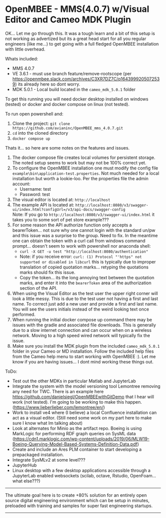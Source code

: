 # OpenMBEE - MMS(4.0.7) w/Visual Editor and Cameo MDK Plugin

OK... Let me go through this. It was a tough learn and a bit of this setup is not working as advertized but its a great head start for all you regular engineers (like me...) to get going with a full fledged OpenMBEE installation with little overhead. 

Whats included:
- MMS 4.0.7
- VE 3.6.1 - must use branch feature/remove-rootscope (per https://openmbee.slack.com/archives/C3XR7DZ7C/p1643999205072539) its already here so dont worry.
- MDK 5.0.1 - Local build located in the `cameo_mdk_5.0.1` folder

To get this running you will need docker desktop installed on windows (tested) or docker and docker compose on linux (not tested).

To run open powershell and:
1. Clone the project: `git clone https://github.com/avianinc/OpenMBEE_mms_4.0.7.git`
2. `cd` into the cloned directory
3. `docker compose up`

Thats it... so here are some notes on the features and issues.

1. The docker compose file creates local volumes for persistent storage. The noted setup seems to work but may not be 100% correct yet.
2. To configure the OpenMBEE installation one must modify the config file `example\bin\application-test.properties`. Not much needed for a local installation but worth a lookie-loo. Per the properties file the admin account:
    - Username: test
    - Password: test
3. The visual editor is located at: `http://localhost`
4. The example API is located at: `http://localhost:8080/v3/swagger-ui/index.html?configUrl=/v3/api-docs/swagger-config`<br>
Note: If you go to `http://localhost:8080/v3/swagger-ui/index.html` it takes you to some sort of pet store example???
5. For some reason the API authorize function only accepts a bearerToken... not sure why one cannot login with the standard un/pw and this issue was a surprise to the group. Need to fix. In the meantime one can obtain the token with a curl call from windows command prompt... doesn't seem to work with powershell nor anaconda shell:
    - `curl -X GET -u test "http://localhost:8080/authentication"`
    - Note: if you receive error: `curl: (1) Protocol "'https" not supported or disabled in libcurl` this is typically due to improper translation of copied quotation marks... retyping the quotations marks should fix this issue. 
    - Copy the token... its the long annoying text between the quotation marks, and enter it into the `bearerToken` area of the authorization section of the API.
6. When using the Visual Editor as the test user the upper right corner will look a little messy. This is due to the test user not having a first and last name. To correct just add a new user and provide a first and last name. You will see the users initials instead of the weird looking text once performed.
7. When running the initial docker compose up command there may be issues with the gradle and associated file downloads. This is generally due to a slow internet connection and can occur when on a wireless network. Moving to a high speed wired network will typically fix the issue.
8. Make sure you install the MDK plugin from the included `cameo_mdk_5.0.1` folder in your Cameo or MD installation. Follow the included help files from the Cameo help menu to start working with OpenMBEE :). Let me know if you are having issues... I dont mind working these things out.

ToDo:

- Test out the other MDKs in particular Matlab and JupyterLab
- Integrate the system with the model versioning tool Lemontree removing any need for TWC. There is an example here https://github.com/danielsiegl/OpenMBEEwithGitDemo that I hear will work (not tested). I'm going to be working to make this happen. (https://www.lieberlieber.com/lemontree/en/)
- Work to install ve4 where (I believe) a local Confluence installation can act as a visual editor. (Still need some work on my part here to make sure I know what Im talking about)
- Look at alternates for Minio as the artifact repo. Boeing is using MarkLogic for performing RDF graph queries on SysML data (https://cdn1.marklogic.com/wp-content/uploads/2019/06/MLW19-Boeing-Querying-Model-Based-Systems-Definition-Data.pdf)
- Create and include an Ares PLM container to start developing a prepackaged installation.
- Integrate SysMLv2 at some level???
- JupyterHub
- Linux desktop with a few desktop applications accessible through a JupyterLab enabled websockets (scilab, octave, Rstudio, OpenFoam... what else???)
<hr>
The ultimate goal here is to create +80% solution for an entirely open source digital engineering environment which can be setup in minutes, preloaded with training and samples for super fast engineering startups.
<hr>

